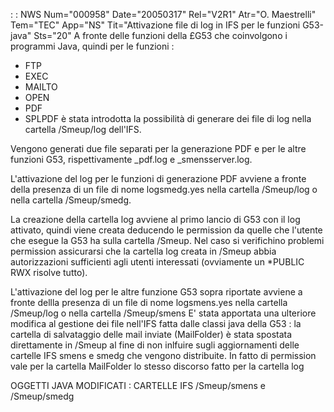 :  : NWS Num="000958" Date="20050317" Rel="V2R1" Atr="O. Maestrelli" Tem="TEC" App="NS" Tit="Attivazione file di log in IFS per le funzioni G53-java" Sts="20"
A fronte delle funzioni della £G53 che coinvolgono i programmi Java, quindi per le funzioni : 
- FTP
- EXEC
- MAILTO
- OPEN
- PDF
- SPLPDF
è stata introdotta la possibilità di generare dei file di log nella cartella /Smeup/log dell'IFS.

Vengono generati due file separati per la generazione PDF e per le altre funzioni G53, rispettivamente <nome utente>_pdf.log e <nome utente>_smensserver.log.

L'attivazione del log per le funzioni di generazione PDF avviene a fronte della presenza di un file
di nome logsmedg.yes nella cartella /Smeup/log o nella cartella /Smeup/smedg.

La creazione della cartella log avviene al primo lancio di G53 con il log attivato, quindi viene creata deducendo le permission da quelle che l'utente che esegue la G53 ha sulla cartella /Smeup.
Nel caso si verifichino problemi permission assicurarsi che la cartella log creata in /Smeup abbia
autorizzazioni sufficienti agli utenti interessati (ovviamente un *PUBLIC RWX risolve tutto).

L'attivazione del log per le altre funzione G53 sopra riportate avviene a fronte dellla presenza di
un file di nome logsmens.yes nella cartella /Smeup/log o nella cartella /Smeup/smens 
E' stata apportata una ulteriore modifica al gestione dei file nell'IFS fatta dalle classi java della G53 :  la cartella di salvataggio delle mail inviate (MailFolder) è stata spostata direttamente
in /Smeup al fine di non inlfuire sugli aggiornamenti delle cartelle IFS smens e smedg che vengono
distribuite. In fatto di permission vale per la cartella MailFolder lo stesso discorso fatto per la
cartella log

OGGETTI JAVA MODIFICATI :  CARTELLE IFS /Smeup/smens e /Smeup/smedg
